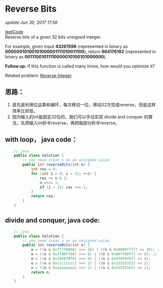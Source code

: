 # Reverse Bits

_update Jun 30, 2017 17:56_

[leetCode](https://leetcode.com/problems/reverse-bits/#/description)  
Reverse bits of a given 32 bits unsigned integer.

For example, given input **43261596** \(represented in binary as **00000010100101000001111010011100**\), return **964176192** \(represented in binary as **00111001011110000010100101000000**\).

**Follow up:** If this function is called many times, how would you optimize it?

Related problem: [Reverse Integer](https://leetcode.com/problems/reverse-integer/)

## 思路：

1. 首先是利用位运算和循环，每次移动一位，移动32次完成reverse，但是这样效率比较低。
2. 因为输入的int是固定32位的，我们可以手动实现 divide and conquer 的算法，先把输入int折半reverse，再把每部分折半reverse。

## with loop， java code：

```java
    // java
    public class Solution {
        // you need treat n as an unsigned value
        public int reverseBits(int n) {
            int res = 0;
            for (int i = 0; i < 32; ++i) {
                res += n & 1;
                n >>>= 1;
                if (i < 31) res <<= 1;
            }
            return res;
        }
    }
```

## divide and conquer, java code:

```java
    // java
    public class Solution {
        // you need treat n as an unsigned value
        public int reverseBits(int n) {
            n = ((n & 0xffff0000) >>> 16) | ((n & 0x0000ffff) << 16); // abcd efgh ->efgh abcd
            n = ((n & 0xff00ff00) >>> 8) | ((n & 0x00ff00ff) << 8); // -> ghef cdab
            n = ((n & 0xf0f0f0f0) >>> 4) | ((n & 0x0f0f0f0f) << 4);
            n = ((n & 0xcccccccc) >>> 2) | ((n & 0x33333333) << 2);
            n = ((n & 0xaaaaaaaa) >>> 1) | ((n & 0x55555555) << 1);
            return n;
        }
    }
```

